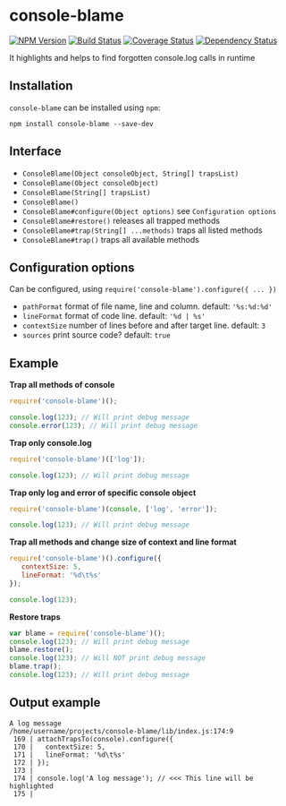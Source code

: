 # console-blame
[![NPM Version](https://badge.fury.io/js/console-blame.png)](https://npmjs.org/package/console-blame) [![Build Status](https://travis-ci.org/azproduction/console-blame.png?branch=master)](https://travis-ci.org/azproduction/console-blame) [![Coverage Status](https://coveralls.io/repos/azproduction/console-blame/badge.png?branch=master)](https://coveralls.io/r/azproduction/console-blame) [![Dependency Status](https://gemnasium.com/azproduction/console-blame.png)](https://gemnasium.com/azproduction/console-blame)

It highlights and helps to find forgotten console.log calls in runtime

## Installation

`console-blame` can be installed using `npm`:

```
npm install console-blame --save-dev
```

## Interface

 - `ConsoleBlame(Object consoleObject, String[] trapsList)`
 - `ConsoleBlame(Object consoleObject)`
 - `ConsoleBlame(String[] trapsList)`
 - `ConsoleBlame()`
 - `ConsoleBlame#configure(Object options)` see `Configuration options`
 - `ConsoleBlame#restore()` releases all trapped methods
 - `ConsoleBlame#trap(String[] ...methods)` traps all listed methods
 - `ConsoleBlame#trap()` traps all available methods 

## Configuration options

Can be configured, using `require('console-blame').configure({ ... })`

 - `pathFormat` format of file name, line and column. default: `'%s:%d:%d'`
 - `lineFormat` format of code line. default: `'%d | %s'`
 - `contextSize` number of lines before and after target line. default: `3`
 - `sources` print source code? default: `true`

## Example

**Trap all methods of console**

```js
require('console-blame')();

console.log(123); // Will print debug message
console.error(123); // Will print debug message
```

**Trap only console.log**

```js
require('console-blame')(['log']);

console.log(123); // Will print debug message
```

**Trap only log and error of specific console object**

```js
require('console-blame')(console, ['log', 'error']);

console.log(123); // Will print debug message
```

**Trap all methods and change size of context and line format**

```js 
require('console-blame')().configure({
   contextSize: 5,
   lineFormat: '%d\t%s'
});

console.log(123);
```

**Restore traps**

```js
var blame = require('console-blame')();
console.log(123); // Will print debug message
blame.restore();
console.log(123); // Will NOT print debug message
blame.trap();
console.log(123); // Will print debug message
```
 
## Output example

```
A log message
/home/username/projects/console-blame/lib/index.js:174:9
 169 | attachTrapsTo(console).configure({
 170 |   contextSize: 5,
 171 |   lineFormat: '%d\t%s'
 172 | });
 173 |
 174 | console.log('A log message'); // <<< This line will be highlighted
 175 |
```
